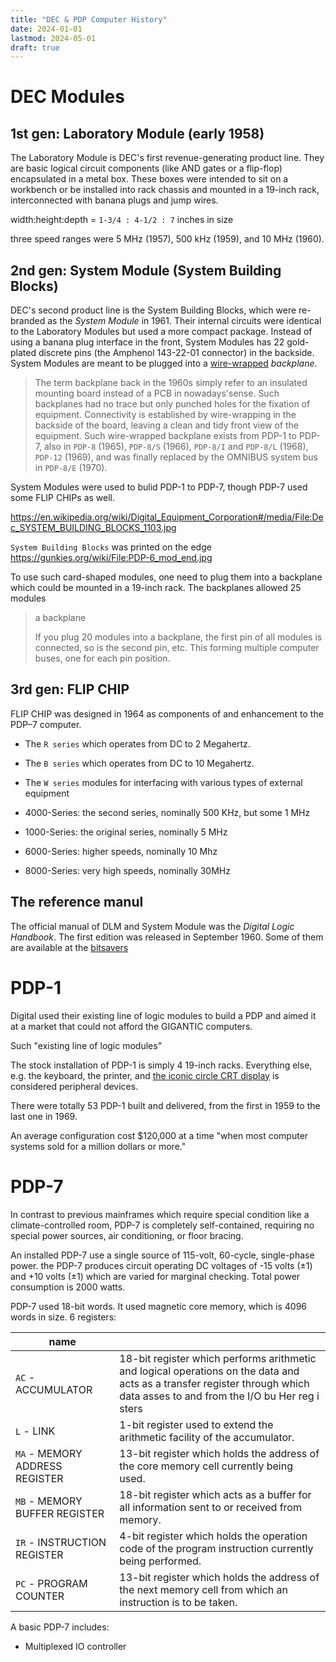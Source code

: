```yaml
---
title: "DEC & PDP Computer History"
date: 2024-01-01
lastmod: 2024-05-01
draft: true
---
```


DEC Modules
==============

## 1st gen: Laboratory Module (early 1958)

The Laboratory Module is DEC's first revenue-generating product line.
They are basic logical circuit components (like AND gates or a flip-flop) encapsulated in a metal box.
These boxes were intended to sit on a workbench or be installed into rack chassis and mounted in a 19-inch rack, interconnected with banana plugs and jump wires.

width:height:depth = `1-3/4 : 4-1/2 : 7` inches in size

three speed ranges were 5 MHz (1957), 500 kHz (1959), and 10 MHz (1960).



<!-- 
the installatoin of 9 modules in a 3U row of a 19-inch rack.


Most DLM are synchronized digital circuit where a clock must be provided.
(DEC also had a clock generator module.) These modules usually 
comes in 500 kilocycle, 5 megacycle and 10 megacycle versions for users to choose from. -->

## 2nd gen: System Module (System Building Blocks)

DEC's second product line is the System Building Blocks, which were re-branded as the *System Module*
in 1961.
Their internal circuits were identical to the Laboratory Modules but used a more compact package.
Instead of using a banana plug interface in the front, System Modules has 22 gold-plated discrete pins (the Amphenol 143-22-01 connector) in the backside. System Modules are meant to be plugged into a [wire-wrapped](https://en.wikipedia.org/wiki/Wire_wrap) *backplane*.

> The term backplane back in the 1960s simply refer to an insulated mounting board instead of a PCB in nowadays'sense. Such backplanes had no trace but only punched holes for the fixation of equipment.
Connectivity is established by wire-wrapping in the backside of the board, leaving a clean
and tidy front view of the equipment. Such wire-wrapped backplane exists from PDP-1 to PDP-7,
also in `PDP-8` (1965), `PDP-8/S` (1966), `PDP-8/I` and `PDP-8/L` (1968), `PDP-12` (1969), 
and was finally replaced by the OMNIBUS system bus in `PDP-8/E` (1970).

System Modules were used to bulid PDP-1 to PDP-7, though PDP-7 used some FLIP CHIPs as well.


https://en.wikipedia.org/wiki/Digital_Equipment_Corporation#/media/File:Dec_SYSTEM_BUILDING_BLOCKS_1103.jpg

`System Building Blocks` was printed on the edge https://gunkies.org/wiki/File:PDP-6_mod_end.jpg

To use such card-shaped modules, one need to plug them into a backplane which could be mounted in a 19-inch rack.
The backplanes allowed 25 modules 

> a backplane
>
> If you plug 20 modules into a backplane, the first pin of all modules is connected, so is the second pin, etc.
> This forming multiple computer buses, one for each pin position.

## 3rd gen: FLIP CHIP

FLIP CHIP was designed in 1964 as components of and enhancement to the PDP–7 computer.

- The `R series` which operates from DC to 2 Megahertz.
- The `B series` which operates from DC to 10 Megahertz.
- The `W series` modules for interfacing with various types of external equipment

- 4000-Series: the second series, nominally 500 KHz, but some 1 MHz
- 1000-Series: the original series, nominally 5 MHz
- 6000-Series: higher speeds, nominally 10 Mhz
- 8000-Series: very high speeds, nominally 30MHz


## The reference manul

The official manual of DLM and System Module was the *Digital Logic Handbook*.
The first edition was released in September 1960.
Some of them are available at the [bitsavers](https://bitsavers.org/pdf/dec/handbooks/)


PDP-1
========

Digital used their existing line of logic modules to build a PDP
and aimed it at a market that could not afford the GIGANTIC computers.

Such "existing line of logic modules"

The stock installation of PDP-1 is simply 4 19-inch racks.
Everything else, e.g. the keyboard, the printer, and [the iconic circle CRT display](https://www.soemtron.org/pdp7optionslist.html#opt30) is considered peripheral devices.

There were totally 53 PDP-1 built and delivered, from the first in 1959 to the last one in 1969.

An average configuration cost $120,000 at a time "when most computer systems sold for a million dollars or more."

PDP-7
===========


In contrast to previous mainframes which require special condition like a climate-controlled room,
PDP-7 is completely self-contained, requiring no special power sources, air conditioning, or floor bracing. 

An installed PDP-7 use a single source of 115-volt, 60-cycle, single-phase power. 
the PDP-7 produces circuit operating DC voltages of -15 volts (±1) and +10 volts (±1) which are varied
for marginal checking. Total power consumption is 2000 watts.

PDP-7 used 18-bit words. It used magnetic core memory, which is 4096 words in size.
6 registers:

| name                            |                                                                                                                                                                               |
|---------------------------------|-------------------------------------------------------------------------------------------------------------------------------------------------------------------------------|
| `AC` -  ACCUMULATOR             | 18-bit register which performs arithmetic and logical operations on the data and acts as a transfer register through which data  asses to and from the I/O bu Her reg i sters |
| `L`  -  LINK                    | 1-bit register used to extend the arithmetic facility of the accumulator.                                                                                                     |
| `MA` -  MEMORY ADDRESS REGISTER | 13-bit register which holds the address of the core memory cell currently being used.                                                                                         |
| `MB` -  MEMORY BUFFER REGISTER  | 18-bit register which acts as a buffer for all information sent to or received from memory.                                                                                   |
| `IR` -  INSTRUCTION REGISTER    | 4-bit register which holds the operation code of the program instruction currently being performed.                                                                           |
| `PC` -  PROGRAM COUNTER         | 13-bit register which holds the address of the next memory cell from which an instruction is to be taken.                                                                     |

A basic PDP-7 includes:

- Multiplexed IO controller
